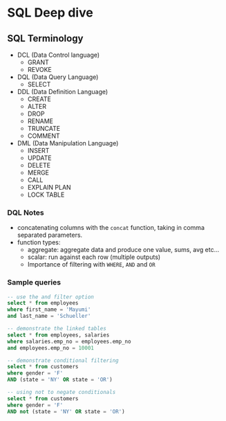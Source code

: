 # SQL Deep dive

## SQL Terminology
- DCL (Data Control language)
    - GRANT
    - REVOKE
- DQL (Data Query Language)
    - SELECT
- DDL (Data Definition Language)
    - CREATE
    - ALTER
    - DROP
    - RENAME
    - TRUNCATE
    - COMMENT
- DML (Data Manipulation Language)
    - INSERT
    - UPDATE
    - DELETE
    - MERGE
    - CALL
    - EXPLAIN PLAN
    - LOCK TABLE

### DQL Notes
- concatenating columns with the `concat` function, taking in comma separated parameters.
- function types:
    - aggregate: aggregate data and produce one value, sums, avg etc...
    - scalar: run against each row (multiple outputs)
    - Importance of filtering with `WHERE`, `AND` and `OR`

### Sample queries

```sql
-- use the and filter option
select * from employees
where first_name = 'Mayumi'
and last_name = 'Schueller'
```

```sql
-- demonstrate the linked tables
select * from employees, salaries
where salaries.emp_no = employees.emp_no
and employees.emp_no = 10001
```

```sql
-- demonstrate conditional filtering
select * from customers
where gender = 'F'
AND (state = 'NY' OR state = 'OR')
```

```sql
-- using not to negate conditionals
select * from customers
where gender = 'F'
AND not (state = 'NY' OR state = 'OR')
```
